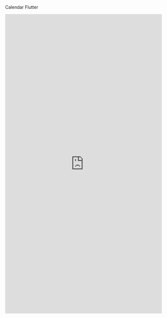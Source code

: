 
Calendar Flutter

<iframe class="imgur-embed" width="100%" height="964" frameborder="0" src="https://i.imgur.com/xLCbDsH.gifv#embed"></iframe>
